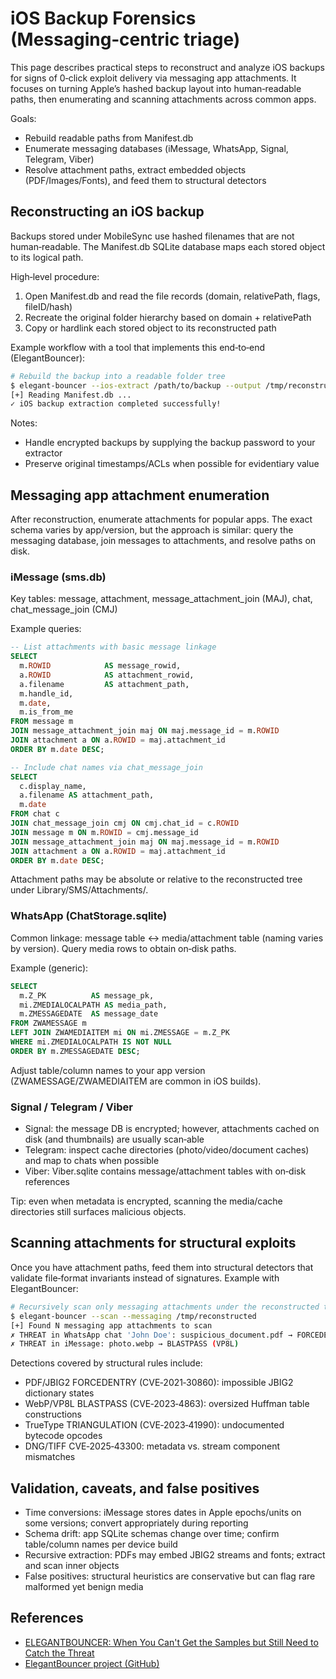 # iOS Backup Forensics (Messaging‑centric triage)

This page describes practical steps to reconstruct and analyze iOS backups for signs of 0‑click exploit delivery via messaging app attachments. It focuses on turning Apple’s hashed backup layout into human‑readable paths, then enumerating and scanning attachments across common apps.

Goals:
- Rebuild readable paths from Manifest.db
- Enumerate messaging databases (iMessage, WhatsApp, Signal, Telegram, Viber)
- Resolve attachment paths, extract embedded objects (PDF/Images/Fonts), and feed them to structural detectors

## Reconstructing an iOS backup

Backups stored under MobileSync use hashed filenames that are not human‑readable. The Manifest.db SQLite database maps each stored object to its logical path.

High‑level procedure:
1) Open Manifest.db and read the file records (domain, relativePath, flags, fileID/hash)
2) Recreate the original folder hierarchy based on domain + relativePath
3) Copy or hardlink each stored object to its reconstructed path

Example workflow with a tool that implements this end‑to‑end (ElegantBouncer):

```bash
# Rebuild the backup into a readable folder tree
$ elegant-bouncer --ios-extract /path/to/backup --output /tmp/reconstructed
[+] Reading Manifest.db ...
✓ iOS backup extraction completed successfully!
```

Notes:
- Handle encrypted backups by supplying the backup password to your extractor
- Preserve original timestamps/ACLs when possible for evidentiary value

## Messaging app attachment enumeration

After reconstruction, enumerate attachments for popular apps. The exact schema varies by app/version, but the approach is similar: query the messaging database, join messages to attachments, and resolve paths on disk.

### iMessage (sms.db)
Key tables: message, attachment, message_attachment_join (MAJ), chat, chat_message_join (CMJ)

Example queries:

```sql
-- List attachments with basic message linkage
SELECT
  m.ROWID            AS message_rowid,
  a.ROWID            AS attachment_rowid,
  a.filename         AS attachment_path,
  m.handle_id,
  m.date,
  m.is_from_me
FROM message m
JOIN message_attachment_join maj ON maj.message_id = m.ROWID
JOIN attachment a ON a.ROWID = maj.attachment_id
ORDER BY m.date DESC;

-- Include chat names via chat_message_join
SELECT
  c.display_name,
  a.filename AS attachment_path,
  m.date
FROM chat c
JOIN chat_message_join cmj ON cmj.chat_id = c.ROWID
JOIN message m ON m.ROWID = cmj.message_id
JOIN message_attachment_join maj ON maj.message_id = m.ROWID
JOIN attachment a ON a.ROWID = maj.attachment_id
ORDER BY m.date DESC;
```

Attachment paths may be absolute or relative to the reconstructed tree under Library/SMS/Attachments/.

### WhatsApp (ChatStorage.sqlite)
Common linkage: message table ↔ media/attachment table (naming varies by version). Query media rows to obtain on‑disk paths.

Example (generic):

```sql
SELECT
  m.Z_PK          AS message_pk,
  mi.ZMEDIALOCALPATH AS media_path,
  m.ZMESSAGEDATE  AS message_date
FROM ZWAMESSAGE m
LEFT JOIN ZWAMEDIAITEM mi ON mi.ZMESSAGE = m.Z_PK
WHERE mi.ZMEDIALOCALPATH IS NOT NULL
ORDER BY m.ZMESSAGEDATE DESC;
```

Adjust table/column names to your app version (ZWAMESSAGE/ZWAMEDIAITEM are common in iOS builds).

### Signal / Telegram / Viber
- Signal: the message DB is encrypted; however, attachments cached on disk (and thumbnails) are usually scan‑able
- Telegram: inspect cache directories (photo/video/document caches) and map to chats when possible
- Viber: Viber.sqlite contains message/attachment tables with on‑disk references

Tip: even when metadata is encrypted, scanning the media/cache directories still surfaces malicious objects.

## Scanning attachments for structural exploits

Once you have attachment paths, feed them into structural detectors that validate file‑format invariants instead of signatures. Example with ElegantBouncer:

```bash
# Recursively scan only messaging attachments under the reconstructed tree
$ elegant-bouncer --scan --messaging /tmp/reconstructed
[+] Found N messaging app attachments to scan
✗ THREAT in WhatsApp chat 'John Doe': suspicious_document.pdf → FORCEDENTRY (JBIG2)
✗ THREAT in iMessage: photo.webp → BLASTPASS (VP8L)
```

Detections covered by structural rules include:
- PDF/JBIG2 FORCEDENTRY (CVE‑2021‑30860): impossible JBIG2 dictionary states
- WebP/VP8L BLASTPASS (CVE‑2023‑4863): oversized Huffman table constructions
- TrueType TRIANGULATION (CVE‑2023‑41990): undocumented bytecode opcodes
- DNG/TIFF CVE‑2025‑43300: metadata vs. stream component mismatches

## Validation, caveats, and false positives

- Time conversions: iMessage stores dates in Apple epochs/units on some versions; convert appropriately during reporting
- Schema drift: app SQLite schemas change over time; confirm table/column names per device build
- Recursive extraction: PDFs may embed JBIG2 streams and fonts; extract and scan inner objects
- False positives: structural heuristics are conservative but can flag rare malformed yet benign media

## References

- [ELEGANTBOUNCER: When You Can't Get the Samples but Still Need to Catch the Threat](https://www.msuiche.com/posts/elegantbouncer-when-you-cant-get-the-samples-but-still-need-to-catch-the-threat/)
- [ElegantBouncer project (GitHub)](https://github.com/msuiche/elegant-bouncer)

